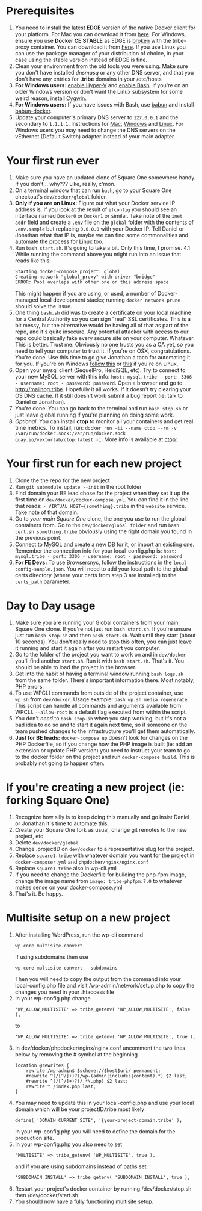 # Prerequisites

1. You need to install the latest **EDGE** version of the native Docker client for your platform. For Mac you can 
download it from [here](https://store.docker.com/editions/community/docker-ce-desktop-mac). For Windows, ensure you use **Docker CE STABLE** as EDGE is [broken](https://github.com/docker/for-win/issues/1829) with the tribe-proxy container. You can download it from [here](https://store.docker.com/editions/community/docker-ce-desktop-windows). If you use Linux you can use the package manager of your distribution of choice, in your case using the stable version instead of EDGE is fine.
2. Clean your environment from the old tools you were using. Make sure you don't have installed _dnsmasq_ or any other DNS server, and that you don't have any entries for **.tribe** domains in your /etc/hosts
3. **For Windows users:** [enable Hyper-V](https://docs.microsoft.com/en-us/virtualization/hyper-v-on-windows/quick-start/enable-hyper-v) and [enable Bash](https://msdn.microsoft.com/en-us/commandline/wsl/install_guide?f=255&MSPPError=-2147217396). If you're on an older Windows version or don't want the Linux subsystem for some weird reason, install [Cygwin](https://www.cygwin.com/).
4. **For Windows users:** If you have issues with Bash, use [babun](https://github.com/babun/babun) and install [babun-docker](https://github.com/tiangolo/babun-docker).
5. Update your computer's primary DNS server to `127.0.0.1` and the secondary to `1.1.1.1`. Instructions for [Mac](http://osxdaily.com/2015/12/05/change-dns-server-settings-mac-os-x/), [Windows](https://www.windowscentral.com/how-change-your-pcs-dns-settings-windows-10) and [Linux](https://support.rackspace.com/how-to/changing-dns-settings-on-linux/). For Windows users you may need to change the DNS servers on the vEthernet (Default Switch) adapter instead of your main adapter.

# Your first run ever

1. Make sure you have an updated clone of Square One somewhere handy. If you don't… why??? Like, really, c'mon.
2. On a terminal window that can run `bash`, go to your Square One checkout's `dev/docker/global` folder. 
3. **Only if you are on Linux:** Figure out what your Docker service IP address is. If you look at the result of `ifconfig` you should see an interface named `Docker0` or `Docker1` or similar. Take note of the `inet addr` field and create a `.env` file on the `global` folder with the contents of `.env.sample` but replacing `0.0.0.0` with your Docker IP. Tell Daniel or Jonathan what that IP is, maybe we can find some commonalities and automate the process for Linux too.
4. Run `bash start.sh`. It's going to take a bit. Only this time, I promise.
4.1 While running the command above you might run into an issue that reads like this:
	```
	Starting docker-compose project: global
	Creating network "global_proxy" with driver "bridge"
	ERROR: Pool overlaps with other one on this address space
	```
	This might happen if you are using, or used, a number of Docker-managed local development stacks; running `docker network prune` should solve the issue. 
5. One thing `bash.sh` did was to create a certificate on your local machine for a Central Authority so you can sign "real" SSL certificates. This is a bit messy, but the alternative would be having all of that as part of the repo, and it's quite insecure. Any potential attacker with access to our repo could basically fake every secure site on your computer. Whatever. This is better. Trust me. Obviously no one trusts you as a CA yet, so you need to tell your computer to trust it. If you're on OSX, congratulations. You're done. Use this time to go give Jonathan a taco for automating it for you. If you're on Windows [follow this](http://www.cs.virginia.edu/~gsw2c/GridToolsDir/Documentation/ImportTrustedCertificates.htm) or [this](https://unix.stackexchange.com/questions/90450/adding-a-self-signed-certificate-to-the-trusted-list) if you're on Linux.
6. Open your mysql client (SequelPro, HeidiSQL, etc). Try to connect to your new MySQL server with this info: `host: mysql.tribe - port: 3306 - username: root - password: password`. Open a browser and go to http://mailhog.tribe. Hopefully it all works. If it doesn't try clearing your OS DNS cache. If it still doesn't work submit a bug report (ie: talk to Daniel or Jonathan).
7. You're done. You can go back to the terminal and run `bash stop.sh` or just leave global running if you're planning on doing some work.
8. _Optional_: You can install **ctop** to monitor all your containers and get real time metrics. To install, run: `docker run -ti --name ctop --rm -v /var/run/docker.sock:/var/run/docker.sock quay.io/vektorlab/ctop:latest -i`. More info is available at [ctop](https://github.com/bcicen/ctop):

# Your first run for each new project

1. Clone the the repo for the new project
2. Run `git submodule update --init` in the root folder
3. Find domain your BE lead chose for the project when they set it up the first time on `dev/docker/docker-compose.yml`. You can find it in the line that reads: `- VIRTUAL_HOST={something}.tribe` in the `website` service. Take note of that domain.
4. Go to *your main Square One* clone, the one you use to run the global containers from. Go to the `dev/docker/global folder` and run `bash cert.sh something.tribe` obviously using the right domain you found in the previous point.
5. Connect to MySQL and create a new DB for it, or import an existing one. Remember the connection info for your local-config.php is: `host: mysql.tribe - port: 3306 - username: root - password: password`
6. **For FE Devs:** To use Browsersnyc, follow the instructions in the `local-config-sample.json`. You will need to add your local path to the global certs directory (where your certs from step 3 are installed) to the `certs_path` parameter.


# Day to Day usage

1. Make sure you are running your Global containers from your main Square One clone. If you're not just run `bash start.sh`. If you're unsure just run `bash stop.sh` and then `bash start.sh`. Wait until they start (about 10 seconds). You don't really need to stop this often, you can just leave it running and start it again after you restart you computer.
2. Go to the folder of the project you want to work on and in `dev/docker` you'll find another `start.sh`. Run it with `bash start.sh`. That's it. You should be able to load the project in the browser.
3. Get into the habit of having a terminal window running `bash logs.sh` from the same folder. There's important information there. Most notably, PHP errors.
4. To use WPCLI commands from outside of the project container, use `wp.sh` from `dev/docker`. Usage example: `bash wp.sh media regenerate`. This script can handle all commands and arguments available from WPCLI. `--allow-root` is a default flag executed from within the script.
5. You don't *need* to `bash stop.sh` when you stop working, but it's not a bad idea to do so and to start it again next time, so if someone on the team pushed changes to the infrastructure you'll get them automatically.
6. **Just for BE leads:** `docker-compose up` doesn't look for changes on the PHP Dockerfile, so if you change how the PHP image is built (ie: add an extension or update PHP version) you need to instruct your team to go to the docker folder on the project and run `docker-compose build`. This is probably not going to happen often.

# If you're creating a new project (ie: forking Square One)

1. Recognize how silly is to keep doing this manually and go insist Daniel or Jonathan it's time to automate this.
2. Create your Square One fork as usual, change git remotes to the new project, etc
3. Delete `dev/docker/global`
4. Change .projectID on `dev/docker` to a representative slug for the project.
5. Replace `square1.tribe` with whatever domain you want for the project in `docker-composer.yml` and `phpdocker/nginx/nginx.conf`
6. Replace `square1.tribe` also in wp-cli.yml
7. If you need to change the Dockerfile for building the php-fpm image, change the image name from `image: tribe-phpfpm:7.0` to whatever makes sense on your docker-compose.yml
8. That's it. Be happy.

# Multisite setup on a new project

1. After installing WordPress, run the wp-cli command
    ```
    wp core multisite-convert
    ```
    If using subdomains then use
    ```
    wp core multisite-convert --subdomains
    ```
    Then you will need to copy the output from the command into your local-config.php file and visit /wp-admin/network/setup.php to copy the changes you need in your .htaccess file
2. In your wp-config.php change 
    ```
    'WP_ALLOW_MULTISITE' => tribe_getenv( 'WP_ALLOW_MULTISITE', false ),
    ```
    to
    ```
    'WP_ALLOW_MULTISITE' => tribe_getenv( 'WP_ALLOW_MULTISITE', true ),
    ```
3. In dev/docker/phpdocker/nginx/nginx.conf uncomment the two lines below by removing the # symbol at the beginning
    ```
    location @rewrites {
        rewrite /wp-admin$ $scheme://$host$uri/ permanent;
        #rewrite ^(/[^/]+)?(/wp-(admin|includes|content).*) $2 last;
        #rewrite ^(/[^/]+)?(/.*\.php) $2 last;
        rewrite ^ /index.php last;
    }
    ```
4. You may need to update this in your local-config.php and use your local domain which will be your projectID.tribe most likely
    ```
    define( 'DOMAIN_CURRENT_SITE', '{your-project-domain.tribe' );
    ``` 
    In your wp-config.php you will need to define the domain for the production site.
5. In your wp-config.php you also need to set 
   ```
   'MULTISITE' => tribe_getenv( 'WP_MULTISITE', true ),
   ```
   and if you are using subdomains instead of paths set
   ```
   'SUBDOMAIN_INSTALL' => tribe_getenv( 'SUBDOMAIN_INSTALL', true ),
   ```
6. Restart your project's docker container by running /dev/docker/stop.sh then /dev/docker/start.sh
7. You should now have a fully functioning multisite setup.
